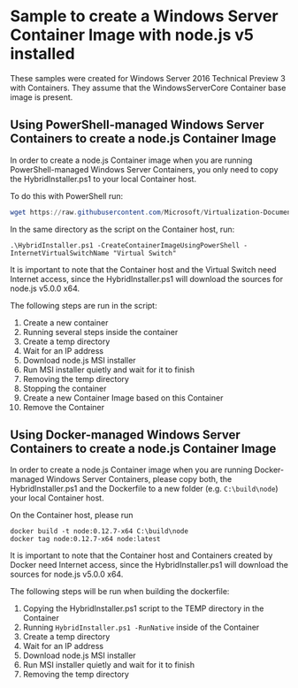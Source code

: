 # Sample to create a Windows Server Container Image with node.js v5 installed

These samples were created for Windows Server 2016 Technical Preview 3 with Containers. They assume that the WindowsServerCore Container base image is present.

## Using PowerShell-managed Windows Server Containers to create a node.js Container Image

In order to create a node.js Container image when you are running PowerShell-managed Windows Server Containers, you only need to copy the HybridInstaller.ps1 to your local Container host.

To do this with PowerShell run:
``` PowerShell
wget https://raw.githubusercontent.com/Microsoft/Virtualization-Documentation/master/windows-server-container-samples/nodejs/HybridInstaller.ps1
```

In the same directory as the script on the Container host, run:
```
.\HybridInstaller.ps1 -CreateContainerImageUsingPowerShell -InternetVirtualSwitchName "Virtual Switch"
```

It is important to note that the Container host and the Virtual Switch need Internet access, since the HybridInstaller.ps1 will download the sources for node.js v5.0.0 x64.

The following steps are run in the script:

1. Create a new container
2. Running several steps inside the container
  1. Create a temp directory
  2. Wait for an IP address
  3. Download node.js MSI installer
  4. Run MSI installer quietly and wait for it to finish
  5. Removing the temp directory
3. Stopping the container
4. Create a new Container Image based on this Container
5. Remove the Container

## Using Docker-managed Windows Server Containers to create a node.js Container Image 

In order to create a node.js Container image when you are running Docker-managed Windows Server Containers, please copy both, the HybridInstaller.ps1 and the Dockerfile to a new folder (e.g. `C:\build\node`) your local Container host.

On the Container host, please run
```
docker build -t node:0.12.7-x64 C:\build\node
docker tag node:0.12.7-x64 node:latest
```

It is important to note that the Container host and Containers created by Docker need Internet access, since the HybridInstaller.ps1 will download the sources for node.js v5.0.0 x64.

The following steps will be run when building the dockerfile:

1. Copying the HybridInstaller.ps1 script to the TEMP directory in the Container
2. Running `HybridInstaller.ps1 -RunNative` inside of the Container
  1. Create a temp directory
  2. Wait for an IP address
  3. Download node.js MSI installer
  4. Run MSI installer quietly and wait for it to finish
  5. Removing the temp directory
